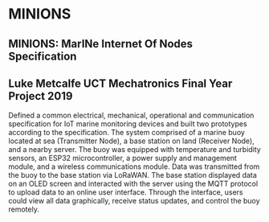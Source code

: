 # MINIONS
## MINIONS: MarINe Internet Of Nodes Specification
## Luke Metcalfe UCT Mechatronics Final Year Project 2019

Defined a common electrical, mechanical, operational and communication specification for IoT marine monitoring devices and built two prototypes according to the specification. The system comprised of a marine buoy located at sea (Transmitter Node), a base station on land (Receiver Node), and a nearby server. The buoy was equipped with temperature and turbidity sensors, an ESP32 microcontroller, a power supply and management module, and a wireless communications module. Data was transmitted from the buoy to the base station via LoRaWAN. The base station displayed data on an OLED screen and interacted with the server using the MQTT protocol to upload data to an online user interface. Through the interface, users could view all data graphically, receive status updates, and control the buoy remotely.
